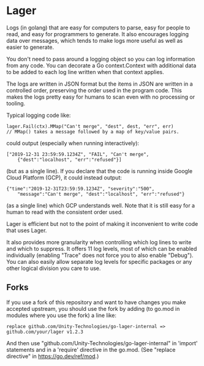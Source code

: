 # Lager

Logs (in golang) that are easy for computers to parse, easy for people to
read, and easy for programmers to generate.  It also encourages logging data
over messages, which tends to make logs more useful as well as easier to
generate.

You don't need to pass around a logging object so you can log information
from any code.  You can decorate a Go context.Context with additional data
to be added to each log line written when that context applies.

The logs are written in JSON format but the items in JSON are written in
a controlled order, preserving the order used in the program code.  This
makes the logs pretty easy for humans to scan even with no processing or
tooling.

Typical logging code like:

    lager.Fail(ctx).MMap("Can't merge", "dest", dest, "err", err)
    // MMap() takes a message followed by a map of key/value pairs.

could output (especially when running interactively):

    ["2019-12-31 23:59:59.1234Z", "FAIL", "Can't merge",
        {"dest":"localhost", "err":"refused"}]

(but as a single line).  If you declare that the code is running inside
Google Cloud Platform (GCP), it could instead output:

    {"time":"2019-12-31T23:59:59.1234Z", "severity":"500",
        "message":"Can't merge", "dest":"localhost", "err":"refused"}

(as a single line) which GCP understands well.  Note that it is still
easy for a human to read with the consistent order used.

Lager is efficient but not to the point of making it inconvenient to write
code that uses Lager.

It also provides more granularity when controlling which log lines to write
and which to suppress.  It offers 11 log levels, most of which can be enabled
individually (enabling "Trace" does not force you to also enable "Debug").
You can also easily allow separate log levels for specific packages or any
other logical division you care to use.

## Forks

If you use a fork of this repository and want to have changes you make
accepted upstream, you should use the fork by adding (to go.mod in modules
where you use the fork) a line like:

    replace github.com/Unity-Technologies/go-lager-internal => github.com/your/lager v1.2.3

And then use "github.com/Unity-Technologies/go-lager-internal" in 'import' statements and
in a 'require' directive in the go.mod.  (See "replace directive" in
https://go.dev/ref/mod.)

